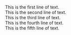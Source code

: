 This is the first line of text.  
This is the second line of text.  
This is the third line of text.  
This is the fourth line of text.  
This is the fifth line of text.  